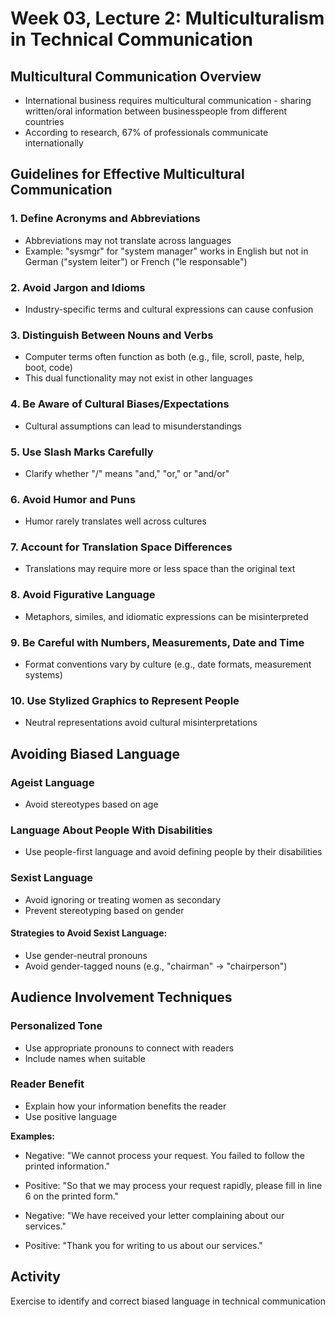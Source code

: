 # Week 03, Lecture 2: Multiculturalism in Technical Communication

## Multicultural Communication Overview
- International business requires multicultural communication - sharing written/oral information between businesspeople from different countries
- According to research, 67% of professionals communicate internationally

## Guidelines for Effective Multicultural Communication

### 1. Define Acronyms and Abbreviations
- Abbreviations may not translate across languages
- Example: "sysmgr" for "system manager" works in English but not in German ("system leiter") or French ("le responsable")

### 2. Avoid Jargon and Idioms
- Industry-specific terms and cultural expressions can cause confusion

### 3. Distinguish Between Nouns and Verbs
- Computer terms often function as both (e.g., file, scroll, paste, help, boot, code)
- This dual functionality may not exist in other languages

### 4. Be Aware of Cultural Biases/Expectations
- Cultural assumptions can lead to misunderstandings

### 5. Use Slash Marks Carefully
- Clarify whether "/" means "and," "or," or "and/or"

### 6. Avoid Humor and Puns
- Humor rarely translates well across cultures

### 7. Account for Translation Space Differences
- Translations may require more or less space than the original text

### 8. Avoid Figurative Language
- Metaphors, similes, and idiomatic expressions can be misinterpreted

### 9. Be Careful with Numbers, Measurements, Date and Time
- Format conventions vary by culture (e.g., date formats, measurement systems)

### 10. Use Stylized Graphics to Represent People
- Neutral representations avoid cultural misinterpretations

## Avoiding Biased Language

### Ageist Language
- Avoid stereotypes based on age

### Language About People With Disabilities
- Use people-first language and avoid defining people by their disabilities

### Sexist Language
- Avoid ignoring or treating women as secondary
- Prevent stereotyping based on gender

#### Strategies to Avoid Sexist Language:
- Use gender-neutral pronouns
- Avoid gender-tagged nouns (e.g., "chairman" → "chairperson")

## Audience Involvement Techniques

### Personalized Tone
- Use appropriate pronouns to connect with readers
- Include names when suitable

### Reader Benefit
- Explain how your information benefits the reader
- Use positive language

**Examples:**
- Negative: "We cannot process your request. You failed to follow the printed information."
- Positive: "So that we may process your request rapidly, please fill in line 6 on the printed form."

- Negative: "We have received your letter complaining about our services."
- Positive: "Thank you for writing to us about our services."

## Activity
Exercise to identify and correct biased language in technical communication
